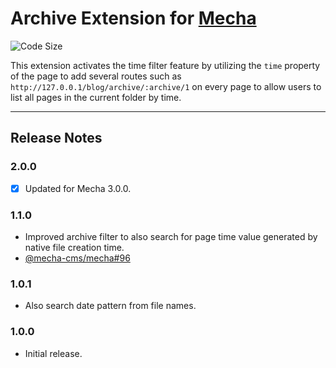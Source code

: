 Archive Extension for [Mecha](https://github.com/mecha-cms/mecha)
=================================================================

![Code Size](https://img.shields.io/github/languages/code-size/mecha-cms/x.archive?color=%23444&style=for-the-badge)

This extension activates the time filter feature by utilizing the `time` property of the page to add several routes such as `http://127.0.0.1/blog/archive/:archive/1` on every page to allow users to list all pages in the current folder by time.

---

Release Notes
-------------

### 2.0.0

 - [x] Updated for Mecha 3.0.0.

### 1.1.0

 - Improved archive filter to also search for page time value generated by native file creation time.
 - [@mecha-cms/mecha#96](https://github.com/mecha-cms/mecha/issues/96)

### 1.0.1

 - Also search date pattern from file names.

### 1.0.0

 - Initial release.